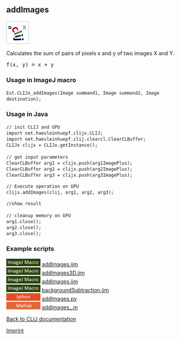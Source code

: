 ## addImages
![Image](images/mini_clijx_logo.png)

Calculates the sum of pairs of pixels x and y of two images X and Y.

<pre>f(x, y) = x + y</pre>

### Usage in ImageJ macro
```
Ext.CLIJx_addImages(Image summand1, Image summand2, Image destination);
```


### Usage in Java
```
// init CLIJ and GPU
import net.haesleinhuepf.clijx.CLIJ;
import net.haesleinhuepf.clij.clearcl.ClearCLBuffer;
CLIJx clijx = CLIJx.getInstance();

// get input parameters
ClearCLBuffer arg1 = clijx.push(arg1ImagePlus);
ClearCLBuffer arg2 = clijx.push(arg2ImagePlus);
ClearCLBuffer arg3 = clijx.push(arg3ImagePlus);
```

```
// Execute operation on GPU
clijx.addImages(clij, arg1, arg2, arg3);
```

```
//show result

// cleanup memory on GPU
arg1.close();
arg2.close();
arg3.close();
```




### Example scripts
<a href="https://github.com/clij/clij-advanced-filters/blob/master/src/main/macro/"><img src="images/language_macro.png" height="20"/></a> [addImages.ijm](https://github.com/clij/clij-advanced-filters/blob/master/src/main/macro/addImages.ijm)  
<a href="https://github.com/clij/clij-advanced-filters/blob/master/src/main/macro/"><img src="images/language_macro.png" height="20"/></a> [addImages3D.ijm](https://github.com/clij/clij-advanced-filters/blob/master/src/main/macro/addImages3D.ijm)  
<a href="https://github.com/clij/clij-docs/blob/master/src/main/macro/"><img src="images/language_macro.png" height="20"/></a> [addImages.ijm](https://github.com/clij/clij-docs/blob/master/src/main/macro/addImages.ijm)  
<a href="https://github.com/clij/clij-docs/blob/master/src/main/macro/"><img src="images/language_macro.png" height="20"/></a> [backgroundSubtraction.ijm](https://github.com/clij/clij-docs/blob/master/src/main/macro/backgroundSubtraction.ijm)  
<a href="https://github.com/clij/clij-docs/blob/master/src/main/jython/"><img src="images/language_jython.png" height="20"/></a> [addImages.py](https://github.com/clij/clij-docs/blob/master/src/main/jython/addImages.py)  
<a href="https://github.com/clij/clatlab/blob/master/src/main/matlab/"><img src="images/language_matlab.png" height="20"/></a> [addImages_.m](https://github.com/clij/clatlab/blob/master/src/main/matlab/addImages_.m)  


[Back to CLIJ documentation](https://clij.github.io/)

[Imprint](https://clij.github.io/imprint)
